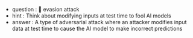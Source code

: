 - question : 🏃 evasion attack
- hint : Think about modifying inputs at test time to fool AI models
- answer : A type of adversarial attack where an attacker modifies input data at test time to cause the AI model to make incorrect predictions